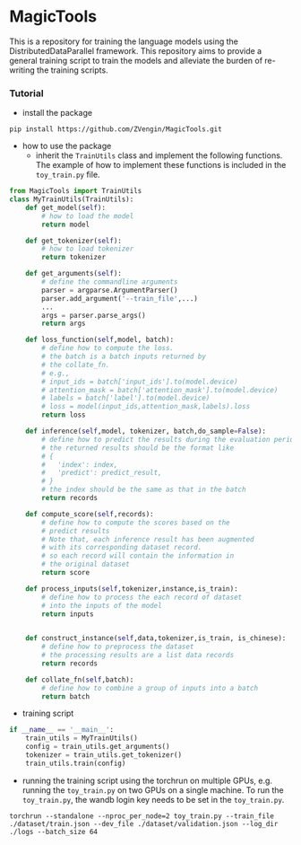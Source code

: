 # MagicTools
This is a repository for training the language models 
using the DistributedDataParallel framework.
This repository aims to provide a general training script
to train the models and alleviate the burden of re-writing
the training scripts.

### Tutorial
- install the package
```angular2html
pip install https://github.com/ZVengin/MagicTools.git
```

- how to use the package
  - inherit the `TrainUtils` class and implement the following
  functions. The example of how to implement these functions 
  is included in the `toy_train.py` file.
```python
from MagicTools import TrainUtils
class MyTrainUtils(TrainUtils):
    def get_model(self):
        # how to load the model
        return model

    def get_tokenizer(self):
        # how to load tokenizer
        return tokenizer

    def get_arguments(self):
        # define the commandline arguments
        parser = argparse.ArgumentParser()
        parser.add_argument('--train_file',...)
        ...
        args = parser.parse_args()
        return args

    def loss_function(self,model, batch):
        # define how to compute the loss.
        # the batch is a batch inputs returned by
        # the collate_fn.
        # e.g., 
        # input_ids = batch['input_ids'].to(model.device)
        # attention_mask = batch['attention_mask'].to(model.device)
        # labels = batch['label'].to(model.device)
        # loss = model(input_ids,attention_mask,labels).loss
        return loss

    def inference(self,model, tokenizer, batch,do_sample=False):
        # define how to predict the results during the evaluation period
        # the returned results should be the format like
        # {
        #   'index': index,
        #   'predict': predict_result,
        # }
        # the index should be the same as that in the batch
        return records

    def compute_score(self,records):
        # define how to compute the scores based on the
        # predict results
        # Note that, each inference result has been augmented 
        # with its corresponding dataset record.
        # so each record will contain the information in 
        # the original dataset
        return score

    def process_inputs(self,tokenizer,instance,is_train):
        # define how to process the each record of dataset
        # into the inputs of the model
        return inputs
        

    def construct_instance(self,data,tokenizer,is_train, is_chinese):
        # define how to preprocess the dataset
        # the processing results are a list data records
        return records

    def collate_fn(self,batch):
        # define how to combine a group of inputs into a batch
        return batch
```

- training script
```python
if __name__ == '__main__':
    train_utils = MyTrainUtils()
    config = train_utils.get_arguments()
    tokenizer = train_utils.get_tokenizer()
    train_utils.train(config)
```

- running the training script using the torchrun on
multiple GPUs, e.g. running the `toy_train.py` on two GPUs
on a single machine. To run the `toy_train.py`, the wandb login
key needs to be set in the `toy_train.py`.
```shell
torchrun --standalone --nproc_per_node=2 toy_train.py --train_file ./dataset/train.json --dev_file ./dataset/validation.json --log_dir ./logs --batch_size 64
```